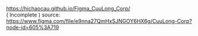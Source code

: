 https://hichaocau.github.io/Figma_CuuLong_Corp/		
( Incomplete )
source: https://www.figma.com/file/e9nna27QmHxSJNGOY6HX6g/CuuLong-Corp?node-id=605%3A719
